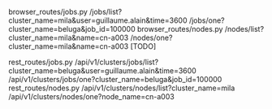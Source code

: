 
browser_routes/jobs.py
        /jobs/list?cluster_name=mila&user=guillaume.alain&time=3600
        /jobs/one?cluster_name=beluga&job_id=100000
browser_routes/nodes.py
        /nodes/list?cluster_name=mila&name=cn-a003
        /nodes/one?cluster_name=mila&name=cn-a003   [TODO]

rest_routes/jobs.py
        /api/v1/clusters/jobs/list?cluster_name=beluga&user=guillaume.alain&time=3600
        /api/v1/clusters/jobs/one?cluster_name=beluga&job_id=100000
rest_routes/nodes.py
        /api/v1/clusters/nodes/list?cluster_name=mila
        /api/v1/clusters/nodes/one?node_name=cn-a003